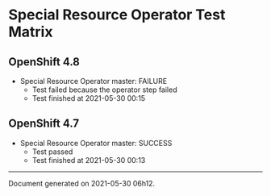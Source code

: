 
Special Resource Operator Test Matrix
=====================================

OpenShift 4.8
-------------

* Special Resource Operator master: FAILURE
  - Test failed because the operator step failed
  - Test finished at 2021-05-30 00:15

OpenShift 4.7
-------------

* Special Resource Operator master: SUCCESS
  - Test passed
  - Test finished at 2021-05-30 00:13


---
Document generated on 2021-05-30 06h12.
